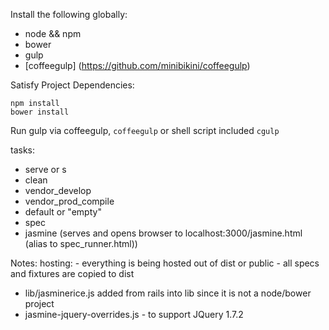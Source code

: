 Install the following globally:
- node && npm
- bower
- gulp
- [coffeegulp] (https://github.com/minibikini/coffeegulp)

Satisfy Project Dependencies:

```
npm install
bower install
```

Run gulp via coffeegulp, ```coffeegulp``` or shell script included ```cgulp```


tasks:

- serve or s
- clean
- vendor_develop
- vendor_prod_compile
- default or "empty"
- spec
- jasmine (serves and opens browser to localhost:3000/jasmine.html (alias to spec_runner.html))

Notes:
  hosting:
    - everything is being hosted out of dist or public
    - all specs and fixtures are copied to dist
    
- lib/jasminerice.js added from rails into lib since it is not a node/bower project
- jasmine-jquery-overrides.js - to support JQuery 1.7.2
